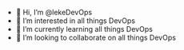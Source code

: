 - 👋 Hi, I’m @lekeDevOps
- 👀 I’m interested in all things DevOps
- 🌱 I’m currently learning all things DevOps
- 💞️ I’m looking to collaborate on all things DevOps

<!---
lekeDevOps/lekeDevOps is a ✨ special ✨ repository because its `README.md` (this file) appears on your GitHub profile.
You can click the Preview link to take a look at your changes.
--->
